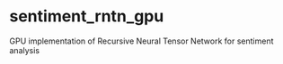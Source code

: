 sentiment_rntn_gpu
==================

GPU implementation of Recursive Neural Tensor Network for sentiment analysis
